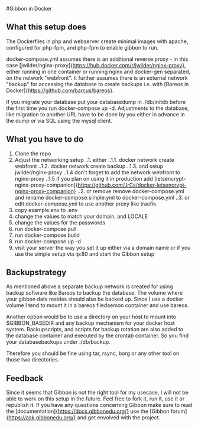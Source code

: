 #Gibbon in Docker

## What this setup does
The Dockerfiles in php and webserver create minimal images with apache, configured for php-fpm, and php-fpm to enable gibbon to run.

docker-compose.yml assumes there is an additional reverse proxy - in this case [jwilder/nginx-proxy]{https://hub.docker.com/r/jwilder/nginx-proxy}, either running in one container or running nginx and docker-gen separated, on the network "webfront".
It further assumes there is an external network "backup" for accessing the database to create backups i.e. with [Bareos in Docker]{https://github.com/barcus/bareos}.

If you migrate your database put your databasedump in ./db/initdb before the first time you run docker-compose up -d. Adjustments to the database, like migration to another URL have to be done by you either in advance in the dump or via SQL using the mysql client.


## What you have to do

1. Clone the repo
2. Adjust the networking setup
..1. either 
..1.1. docker network create webfront
..1.2. docker network create backup
..1.3. and setup jwilder/nginx-proxy
..1.4 don't forget to add the network webfront to nginx-proxy 
..1.5 if you plan on using it in production add [letsencrypt-nginx-proxy-companion]{https://github.com/JrCs/docker-letsencrypt-nginx-proxy-companion}
..2. or remove remove docker-compose.yml and rename docker-compose.simple.yml to docker-compose.yml
..3. or edit docker-compose.yml to use another proxy like traefik.
3. copy example.env to .env
4. change the values to match your domain, and LOCALE
5. change the values for the passwords
6. run docker-compose pull
7. run docker-compose build
8. run docker-compose up -d
9. visit your server the way you set it up either via a domain name or if you use the simple setup via ip:80 and start the Gibbon setup

## Backupstrategy
As mentioned above a separate backup network is created for using backup software like Bareos to backup the database.
The volume where your gibbon data resides should also be backed up. Since I use a docker volume I tend to mount it in a bareos filedaemon container and use bareos.

Another option would be to use a directory on your host to mount into $GIBBON\_BASEDIR and any backup mechanism for your docker host system.
Backupscripts, and scripts for backup rotation are also added to the database container and executed by the crontab container. So you find your databasebackups under ./db/backup.

Therefore you should be fine using tar, rsync, borg or any other tool on those two directories.

## Feedback
Since it seems that Gibbon is not the right tool for my usecase, I will not be able to work on this setup in the future. Feel free to fork it, run it, use it or republish it. If you have any questions concerning Gibbon make sure to read the [documentation]{https://docs.gibbonedu.org/} use the [Gibbon forum]{https://ask.gibbonedu.org/} and get envolved with the project.
